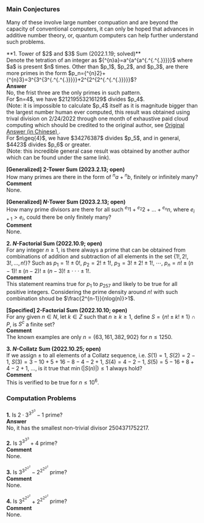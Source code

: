 ### Main Conjectures
Many of these involve large number compuation and are beyond the capacity of conventional computers, it can only be hoped that advances in additive number theory, or, quantum computers can help further understand such problems.
<p/>
**1. Tower of $2$ and $3$ Sum (2022.1.19; solved)**
<br/>
Denote the tetration of an integer as ${^{n}a}=a^{a^{a^{.^{.^{.}}}}}$ where $a$ is present $n$ times. Other than $p_1$, $p_2$, and $p_3$, are there more primes in the form $p_n={^{n}2}+{^{n}3}=3^{3^{3^{.^{.^{.}}}}}+2^{2^{2^{.^{.^{.}}}}}$?
<br/>
<strong> Answer </strong>
<br/>
No, the frist three are the only primes in such pattern.
<br/>
For $n=4$, we have $21219553216129$ divides $p_4$. 
<br/>
(Note: it is impossible to calculate $p_4$ itself as it is magnitude bigger than the largest number human ever computed, this result was obtained using trival division on 2/24/2022 through one month of exhaustive paid cloud computing which should be credited to the original author, see 
<a href="https://www.zhihu.com/question/512482114/answer/2319816820?utm_id=0"> Original Answer (in Chinese) </a>.
<br/>
For $n\geq{4}$, we have $34276387$ divides $p_5$, and in general, $4423$ divides $p_6$ or greater. 
<br/>
(Note: this incredible general case result was obtained by another author which can be found under the same link).

**[Generalized] $2$-Tower Sum (2023.2.13; open)**
<br/>
How many primes are there in the form of ${^{n}a}+{^{n}b}$, finitely or infinitely many?
<br/>
<strong> Comment </strong>
<br/>
None.

**[Generalized] $N$-Tower Sum (2023.2.13; open)**
<br/>
How many prime divisors are there for all such ${^{e_1}1}+{^{e_2}2}+...+{^{e_n}n}$, where $e_{i+1}>e_{i}$, could there be only finitely many?
<br/>
<strong> Comment </strong>
<br/>
None.

**2. $N$-Factorial Sum (2022.10.9; open)** 
<br/>
For any integer $n\geq{1}$, is there always a prime that can be obtained from combinations of addition and subtraction of all elements in the set $\lbrace{1!, 2!, 3!, …, n!}\rbrace$? 
Such as
$p_1={1!}\pm{0!},$
$p_2={2!}\pm{1!},$
$p_3={3!}\pm{2!}\pm{1!},$
$\cdots,$
$p_n=n!\pm(n-1)!\pm(n-2)!\pm(n-3)!\pm\cdot\cdot\cdot\pm{1!}.$
<br/>
<strong> Comment </strong>
<br/>
This statement reamins true for $p_{1}$ to $p_{257}$ and likely to be true for all positive integers. Considering the prime density around $n!$ with such combination shoud be $\frac{2^{n-1}}{nlog(n)}>1$.

**[Specified] $2$-Factorial Sum (2022.10.10; open)**
<br/>
For any given $n\in{N}$, let $k\in{Z}$ such that $n\geq{k}\geq{1}$, define $S=\lbrace{n!}\pm{k!}\pm{1}\rbrace\cap{P}$, is $S^c$ a finite set?
<br/>
<strong> Comment </strong>
<br/>
The known examples are only $n=\lbrace{63, 161, 382, 902}\rbrace$ for $n\leq1250$.

**3. $N$-Collatz Sum (2022.10.25; open)**
<br/>
If we assign $\pm$ to all elements of a Collatz sequence, i.e.
$S(1)=1$,
$S(2)=2-1$,
$S(3)=3-10+5+16-8-4-2+1$,
$S(4)=4-2-1$,
$S(5)=5-16+8+4-2+1$, ...,
is it true that $\min(|S(n)|)\leq{1}$ always hold?  
<strong> Comment </strong>
<br/>
This is verified to be true for $n\leq{10^6}$.

### Computation Problems
**1.** Is $2\cdot3^{3^{3^{3}}}-1$ prime?
<br/>
<strong> Answer </strong>
<br/>
No, it has the smallest non-trivial divisor $2504371752217$.

**2.** Is $3^{3^{3^{3}}}+4$ prime?
<br/>
<strong> Comment </strong>
<br/>
None.

**3.** Is $3^{3^{2^{2^{2}}}}-2^{2^{2^{2^{2}}}}$ prime?
<br/>
<strong> Comment </strong>
<br/>
None.

**4.** Is $3^{2^{2^{2^{2}}}}+2^{2^{2^{2^{2}}}}$ prime?
<br/>
<strong> Comment </strong>
<br/>
None.


<p/>
<html lang="en">
<head>
<meta http-equiv="content-type" content="text/html; charset=utf-8">
<script type="text/javascript" charset="utf-8" src="
https://cdn.mathjax.org/mathjax/latest/MathJax.js?config=TeX-AMS-MML_HTMLorMML,
https://vincenttam.github.io/javascripts/MathJaxLocal.js"></script>
</head>
